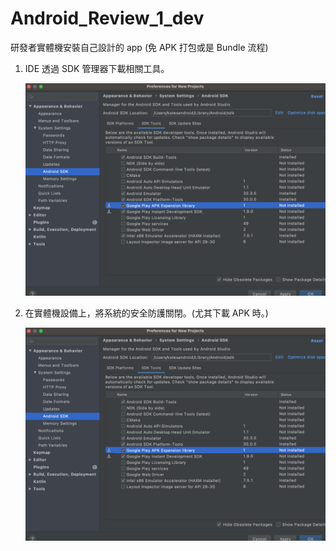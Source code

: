 # Android_Review_1_dev
研發者實體機安裝自己設計的 app (免 APK 打包或是 Bundle 流程)

1. IDE 透過 SDK 管理器下載相關工具。

   ![](https://raw.githubusercontent.com/QueenieCplusplus/Android_Review_1_dev/main/a.sdk%20tool.png)
   
   
2. 在實體機設備上，將系統的安全防護關閉。(尤其下載 APK 時。)

   ![](https://raw.githubusercontent.com/QueenieCplusplus/Android_Review_1_dev/main/a.sdk%20tool.png)
